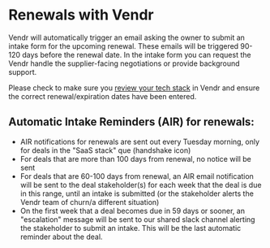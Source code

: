 # Renewals with Vendr

Vendr will automatically trigger an email asking the owner to submit an intake form for the upcoming renewal. These emails will be triggered 90-120 days before the renewal date. In the intake form you can request the Vendr handle the supplier-facing negotiations or provide background support.

Please check to make sure you [review your tech stack](Tech_stack_review.md) in Vendr and ensure the correct renewal/expiration dates have been entered.

## Automatic Intake Reminders (AIR) for renewals:

- AIR notifications for renewals are sent out every Tuesday morning, only for deals in the "SaaS stack" que (handshake icon)
- For deals that are more than 100 days from renewal, no notice will be sent
- For deals that are 60-100 days from renewal, an AIR email notification will be sent to the deal stakeholder(s) for each week that the deal is due in this range, until an intake is submitted (or the stakeholder alerts the Vendr team of churn/a different situation)
- On the first week that a deal becomes due in 59 days or sooner, an "escalation" message will be sent to our shared slack channel alerting the stakeholder to submit an intake. This will be the last automatic reminder about the deal.
